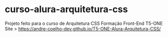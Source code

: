 # curso-alura-arquitetura-css
Projeto feito para o curso de Arquitetura CSS Formação Front-End T5-ONE
Site > https://andre-coelho-dev.github.io/T5-ONE-Alura-Arquitetura-CSS/
